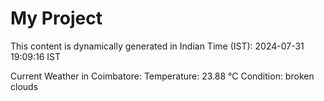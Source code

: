 # My Project

This content is dynamically generated in Indian Time (IST): 2024-07-31 19:09:16 IST


Current Weather in Coimbatore:
Temperature: 23.88 °C
Condition: broken clouds
